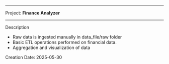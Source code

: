 ***
Project: **Finance Analyzer**
***
Description
- Raw data is ingested manually in data_file/raw folder  
- Basic ETL operations performed on financial data.
- Aggregation and visualization of data

Creation Date: 2025-05-30
